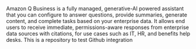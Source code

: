Amazon Q Business is a fully managed, generative-AI powered assistant that you can configure to answer questions, provide summaries, generate content, and complete tasks based on your enterprise data. It allows end users to receive immediate, permissions-aware responses from enterprise data sources with citations, for use cases such as IT, HR, and benefits help desks.
This is a repository to test Github integration
